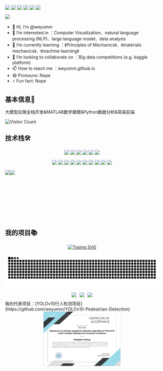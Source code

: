 <a href="https://github.com/weyumm" target="_blank"><img  align=center src="https://img.shields.io/badge/github-weyumm-%2316ff47?style=flat"/></a>    <a href="https://space.bilibili.com/347006675" target="_blank"><img  align=center src="https://img.shields.io/badge/bilibili-weyumm-%2324f9a6?style=flat"/></a>    <a href="https://gitee.com/weyumm" target="_blank"><img  align=center src="https://img.shields.io/badge/gitee-码云-%2324eff9?style=flat"/></a>    <a href="https://gitlab.com/weyumm" target="_blank"><img  align=center src="https://img.shields.io/badge/gitlab-极狐-%233ab7f2?style=flat"/></a>    <a href="https://modelscope.cn/profile/weiyumm" target="_blank"><img  align=center src="https://img.shields.io/badge/modelscope-魔塔社区-%23a73af2?style=flat"/></a>    <a href="https://weyumm.github.io/" target="_blank"><img  align=center src="https://img.shields.io/badge/Blog-个人博客-%23f283f0?style=flat"/></a>

<div ><img  src="https://github-profile-trophy.vercel.app/?username=weyumm&theme=gruvbox&row=1&column=5&no-frame=true&no-bg=true" /><br/></div>

- 👋 Hi, I’m @weyumm
- 👀 I’m interested in ：Computer Visualization、natural language processing (NLP)、large language model、data analysis
- 🌱 I’m currently learning ：《Principles of Mechanics》、《materials mechanics》、《machine learning》
- 💞️ I’m looking to collaborate on ：Big data competitions (e.g. kaggle platform)
- 📫 How to reach me ：weyumm.github.io
- 😄 Pronouns: Nope
- ⚡ Fun fact: Nope

## 基本信息👤    
大模型应用全栈开发&MATLAB数学建模&Python数据分析&简易前端

![Visitor Count](https://profile-counter.glitch.me/Mg-b/count.svg)

## 技术栈🛠️
<!-- 
  技术栈标签, 小标签来自: https://shields.io/
  1. shields 链接格式: https://img.shields.io/badge/-{标签文本}-{标签背景色}?style={标签类型}&logo={标签前面 Logo}&logoColor={Logo 颜色}
  2. shields 可选 Logo 列表参考: https://github.com/simple-icons/simple-icons/blob/develop/slugs.md
-->
<p align="center">
  <!-- 前端 -->
  <a href=""><img src="https://img.shields.io/badge/React-20232a.svg?style=flat-square&logo=react&logoColor=61DAFB" ></a>
  <a href=""><img src="https://img.shields.io/badge/-JavaScript-f6da1c?style=flat-square&logo=javascript&logoColor=white"></a>
  <a href=""><img src="https://img.shields.io/badge/TypeScript-007ACC.svg?style=flat-square&logo=typescript&logoColor=white" ></a>
  <a href=""><img src="https://img.shields.io/badge/Vue.js-35495e.svg?style=flat-square&logo=vue.js&logoColor=4FC08D" ></a>
  <a href=""><img src="https://img.shields.io/badge/-Node.js-3C873A?style=flat-square&logo=Node.js&logoColor=white"></a>
  <a href=""><img src="https://img.shields.io/badge/-Scratch-f6da1c?style=flat-square&logo=Scratch&logoColor=white"></a>
</p>

<p align="center">
  <!-- 后端和数据库 -->
  <a href=""><img src="https://img.shields.io/badge/Java-ED8B00?style=flat-square&logo=openjdk&logoColor=white" ></a>
  <a href=""><img src="https://img.shields.io/badge/Python-14354C?style=flat-square&logo=python&logoColor=white" ></a>
  <a href=""><img src="https://img.shields.io/badge/MySQL-00000F?style=flat-square&logo=mysql&logoColor=white" ></a>
  <a href=""><img src="https://img.shields.io/badge/redis-%23DD0031.svg?&style=flat-square&logo=redis&logoColor=white" ></a>
  <a href=""><img src="https://img.shields.io/badge/MongoDB-4EA94B?style=flat-square&logo=mongodb&logoColor=white" ></a>
  <a href=""><img src="https://img.shields.io/badge/-Git-ee462c?style=flat-square&logo=git&logoColor=white"></a>
  <a href=""><img src="https://img.shields.io/badge/-Docker-218bea?style=flat-square&logo=docker&logoColor=white"></a>
  <a href=""><img src="https://img.shields.io/badge/-Github-black?style=flat-square&logo=github"></a>
  <a href=""><img src="https://img.shields.io/badge/-Webpack-%232C3A42?style=flat-square&logo=webpack"></a>
  <a href=""><img src="https://img.shields.io/badge/-ESLint-%234B32C3?style=flat-square&logo=eslint"></a>
</p>
<img height="160px" align="left" src="https://github-readme-stats.vercel.app/api?username=weyumm&locale=cn&line_height=21&show_icons=true&theme=dark&rank_icon=default&include_all_commits=true&custom_title=我的统计数据"/>  <img height="160px" align="left" src="https://github-readme-stats.vercel.app/api/top-langs/?username=weyumm&include_all_commits=true&locale=cn&line_height=33&theme=&langs_count=10&layout=compact&custom_title=我的常用语言"/>

<br clear="all"> <!-- 这里添加了一个清除浮动的换行 -->

## 我的项目📚

<div align="center">
  <a href="https://blog.sunguoqi.com/">
    <img src="https://readme-typing-svg.demolab.com?font=Fira+Code&pause=1000&color=024EF7&width=435&lines=原神,启动！崩坏三,启动！绝区零,启动！&center=true&size=27" alt="Typing SVG" />
  </a>
</div>

![贪吃蛇](https://github.com/weyumm/weyumm/blob/output/github-contribution-grid-snake.svg)

<div style="display: flex; align-items: center; justify-content: center; margin: 10px"><img align=center src="https://img.shields.io/github/stars/weyumm/YOLOv10-Pedestrian-Detection?style=social&logoColor=%23ff7116&labelColor=rgb(89, 89, 89)&color=rgb(3, 126, 187)" style="margin: 0 5px"/><img align=center src="https://img.shields.io/github/watchers/weyumm/YOLOv10-Pedestrian-Detection?style=social&logoColor=%23ff7116&labelColor=rgb(89, 89, 89)&color=rgb(3, 126, 187)"" style="margin: 0 5px"/><img align=center src="https://img.shields.io/github/forks/weyumm/YOLOv10-Pedestrian-Detection?style=social&logoColor=%23ff7116&labelColor=rgb(89, 89, 89)&color=rgb(3, 126, 187)" style="margin: 0 5px"/></div>
我的代表项目：[YOLOv10行人检测项目](https://github.com/weyumm/YOLOv10-Pedestrian-Detection)  
      
<div align=center>
<img src="images/Certificate%20of%20Acceptance%20of%20CDS_CH_0068.jpg" style="width:50%;"> 
</div>











<!---
weyumm/weyumm is a ✨ special ✨ repository because its `README.md` (this file) appears on your GitHub profile.
You can click the Preview link to take a look at your changes.
--->
